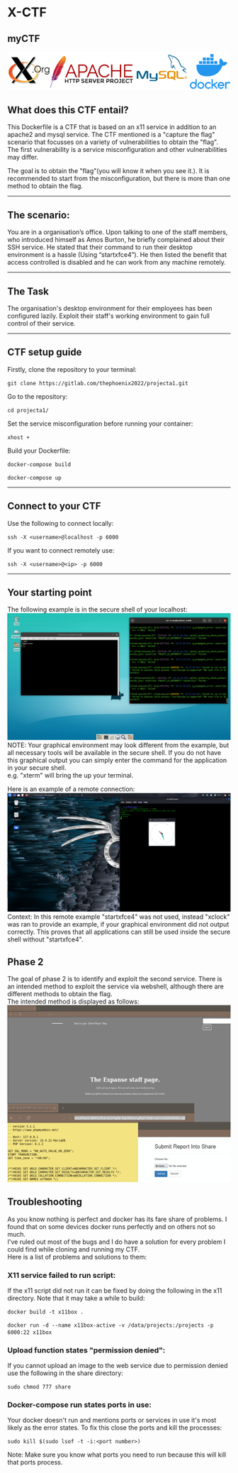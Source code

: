 # X-CTF 

## myCTF  
 ![](/images/ctf_6_1.png) 
## What does this CTF entail? 
This Dockerfile is a CTF that is based on an x11 service in addition to an apache2 and mysql service. The CTF mentioned is a "capture the flag" scenario that focusses on a variety of vulnerabilities to obtain the "flag". The first vulnerability is a service misconfiguration and other vulnerabilities may differ.  
 
The goal is to obtain the "flag"(you will know it when you see it.). It is recommended to start from the misconfiguration, but there is more than one method to obtain the flag.
 
--- 
## The scenario:
 You are in a organisation’s office. Upon talking to one of the staff
members, who introduced himself as Amos Burton, he briefly
complained about their SSH service. He stated that their command
to run their desktop environment is a hassle (Using “startxfce4”). He
then listed the benefit that access controlled is disabled and he can
work from any machine remotely.

---
## The Task 
 The organisation's desktop environment for their employees
has been configured lazily. Exploit their staff's working
environment to gain full control of their service.

---
## CTF setup guide 
Firstly, clone the repository to your terminal: 
```
git clone https://gitlab.com/thephoenix2022/projecta1.git 
```

Go to the repository: 
```
cd projecta1/ 
```  
Set the service misconfiguration before running your container:  
```
xhost + 
```
Build your Dockerfile:  
```
docker-compose build
``` 
```
docker-compose up
``` 

---
## Connect to your CTF   
 
Use the following to connect locally: 
```
ssh -X <username>@localhost -p 6000   
```

If you want to connect remotely use:  
```
ssh -X <username>@<ip> -p 6000 
``` 
 ---
## Your starting point
  
 The following example is in the secure shell of your localhost:
![](/images/ctf_4_1.png)
NOTE: Your graphical environment may look different from the example, but all necessary tools will be available in the secure shell. If you do not have this graphical output you can simply enter the command for the application in your secure shell.  
 e.g. "xterm" will bring the up your terminal.  

 Here is an example of a remote connection:
![](/images/ctf_5_1.png)
Context: In this remote example "startxfce4" was not used, instead "xclock" was ran to provide an example, if your graphical environment did not output correctly. This proves that all applications can still be used inside the secure shell without "startxfce4".

## Phase 2
The goal of phase 2 is to identify and exploit the second service. There is an intended method to exploit the service via webshell, although there are different methods to obtain the flag.  
 The intended method is displayed as follows:
 ![](/images/ctf_1_2.png)

## Troubleshooting
As you know nothing is perfect and docker has its fare share of problems. I found that on some devices docker runs perfectly and on others not so much.  
I've ruled out most of the bugs and I do have a solution for every problem I could find while cloning and running my CTF.  
 Here is a list of problems and solutions to them:

 ### X11 service failed to run script:
 If the x11 script did not run it can be fixed by doing the following in the x11 directory. Note that it may take a while to build: 
```
docker build -t x11box . 
```  
```
docker run -d --name x11box-active -v /data/projects:/projects -p 6000:22 x11box 
```
### Upload function states "permission denied":
If you cannot upload an image to the web service due to permission denied use the following in the share directory:
```
sudo chmod 777 share
```
### Docker-compose run states ports in use:
Your docker doesn't run and mentions ports or services in use it's most likely as the error states. To fix this close the ports and kill the processes:
```
sudo kill $(sudo lsof -t -i:<port number>)
```
Note: Make sure you know what ports you need to run because this will kill that ports process.